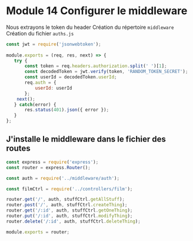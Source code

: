 # Module 14 Configurer le middleware

Nous extrayons le token du header 
Création du répertoire <code>middleware</code>
Création du fichier <code>auths.js</code>
```js
const jwt = require('jsonwebtoken');
 
module.exports = (req, res, next) => {
   try {
       const token = req.headers.authorization.split(' ')[1];
       const decodedToken = jwt.verify(token, 'RANDOM_TOKEN_SECRET');
       const userId = decodedToken.userId;
       req.auth = {
           userId: userId
       };
    next();
   } catch(error) {
       res.status(401).json({ error });
   }
};
```

## J'installe le middleware dans le fichier des routes
```js
const express = require('express');
const router = express.Router();

const auth = require('../middleware/auth');

const filmCtrl = require('../controllers/film');

router.get('/', auth, stuffCtrl.getAllStuff);
router.post('/', auth, stuffCtrl.createThing);
router.get('/:id', auth, stuffCtrl.getOneThing);
router.put('/:id', auth, stuffCtrl.modifyThing);
router.delete('/:id', auth, stuffCtrl.deleteThing);

module.exports = router;
```